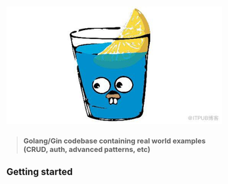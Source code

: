 # ![Golang Gin Example App](logo.jpeg)

> ### Golang/Gin codebase containing real world examples (CRUD, auth, advanced patterns, etc)


## Getting started 
